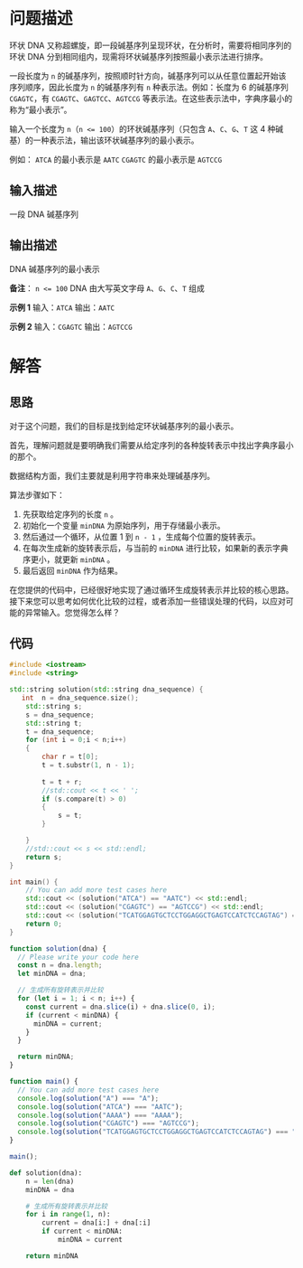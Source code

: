 # 问题描述

环状 DNA 又称超螺旋，即一段碱基序列呈现环状，在分析时，需要将相同序列的环状 DNA 分到相同组内，现需将环状碱基序列按照最小表示法进行排序。

一段长度为 `n` 的碱基序列，按照顺时针方向，碱基序列可以从任意位置起开始该序列顺序，因此长度为 `n` 的碱基序列有 `n` 种表示法。例如：长度为 6 的碱基序列 `CGAGTC`，有 `CGAGTC`、`GAGTCC`、`AGTCCG` 等表示法。在这些表示法中，字典序最小的称为“最小表示”。

输入一个长度为 `n`（`n <= 100`）的环状碱基序列（只包含 `A`、`C`、`G`、`T` 这 4 种碱基）的一种表示法，输出该环状碱基序列的最小表示。

例如：
`ATCA` 的最小表示是 `AATC`
`CGAGTC` 的最小表示是 `AGTCCG`

## 输入描述

一段 DNA 碱基序列

## 输出描述

DNA 碱基序列的最小表示

**备注**：
`n <= 100`
DNA 由大写英文字母 `A`、`G`、`C`、`T` 组成

**示例 1**
输入：`ATCA`
输出：`AATC`

**示例 2**
输入：`CGAGTC`
输出：`AGTCCG`

# 解答

 ## 思路

对于这个问题，我们的目标是找到给定环状碱基序列的最小表示。

首先，理解问题就是要明确我们需要从给定序列的各种旋转表示中找出字典序最小的那个。

数据结构方面，我们主要就是利用字符串来处理碱基序列。

算法步骤如下：
1. 先获取给定序列的长度 `n` 。
2. 初始化一个变量 `minDNA` 为原始序列，用于存储最小表示。
3. 然后通过一个循环，从位置 1 到 `n - 1` ，生成每个位置的旋转表示。
4. 在每次生成新的旋转表示后，与当前的 `minDNA` 进行比较，如果新的表示字典序更小，就更新 `minDNA` 。
5. 最后返回 `minDNA` 作为结果。

在您提供的代码中，已经很好地实现了通过循环生成旋转表示并比较的核心思路。接下来您可以思考如何优化比较的过程，或者添加一些错误处理的代码，以应对可能的异常输入。您觉得怎么样？ 

## 代码

```cpp
#include <iostream>
#include <string>

std::string solution(std::string dna_sequence) {
   int  n = dna_sequence.size();
    std::string s;
    s = dna_sequence;
    std::string t;
    t = dna_sequence;
    for (int i = 0;i < n;i++)
    {
        char r = t[0];
        t = t.substr(1, n - 1);
        
        t = t + r;
        //std::cout << t << ' ';
        if (s.compare(t) > 0)
        {
            s = t;
        }

    }
    //std::cout << s << std::endl;
    return s;
}

int main() {
    // You can add more test cases here
    std::cout << (solution("ATCA") == "AATC") << std::endl;
    std::cout << (solution("CGAGTC") == "AGTCCG") << std::endl;
    std::cout << (solution("TCATGGAGTGCTCCTGGAGGCTGAGTCCATCTCCAGTAG") == "AGGCTGAGTCCATCTCCAGTAGTCATGGAGTGCTCCTGG") << std::endl;
    return 0;
}
```

```js
function solution(dna) {
  // Please write your code here
  const n = dna.length;
  let minDNA = dna;

  // 生成所有旋转表示并比较
  for (let i = 1; i < n; i++) {
    const current = dna.slice(i) + dna.slice(0, i);
    if (current < minDNA) {
      minDNA = current;
    }
  }

  return minDNA;
}

function main() {
  // You can add more test cases here
  console.log(solution("A") === "A");
  console.log(solution("ATCA") === "AATC");
  console.log(solution("AAAA") === "AAAA");
  console.log(solution("CGAGTC") === "AGTCCG");
  console.log(solution("TCATGGAGTGCTCCTGGAGGCTGAGTCCATCTCCAGTAG") === "AGGCTGAGTCCATCTCCAGTAGTCATGGAGTGCTCCTGG");
}

main();
```

```python
def solution(dna):
    n = len(dna)
    minDNA = dna

    # 生成所有旋转表示并比较
    for i in range(1, n):
        current = dna[i:] + dna[:i]
        if current < minDNA:
            minDNA = current

    return minDNA
```

